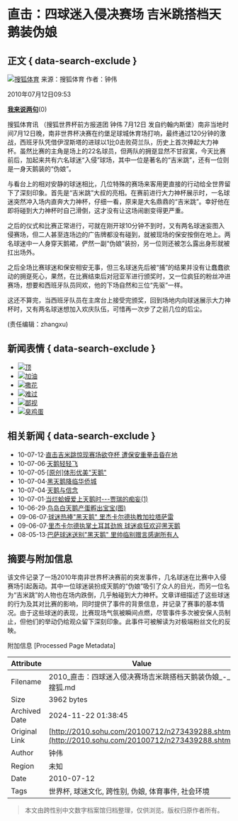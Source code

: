 # 直击：四球迷入侵决赛场 吉米跳搭档天鹅装伪娘

## 正文 { data-search-exclude }


[![搜狐体育](https://photocdn.sohu.com/20070101/Img247386504.gif)](https://sports.sohu.com) 来源：搜狐体育 作者：钟伟

2010年07月12日09:53

[**我来说两句**](https://comment2.news.sohu.com/n273439288.html)(0)

搜狐体育讯 （搜狐世界杯前方报道团 钟伟 7月12日 发自约翰内斯堡）南非当地时间7月12日晚，南非世界杯决赛在约堡足球城休育场打响，最终通过120分钟的激战，西班牙队凭借伊涅斯塔的进球以1比0击败荷兰队，历史上首次捧起大力神杯。虽然比赛的主角是场上的22名球员，但两队的拥趸显然不甘寂寞，今天比赛前后，加起来共有六名球迷“入侵”球场，其中一位是著名的“吉米跳”，还有一位则是一身天鹅装的“伪娘”。

与看台上的相对安静的球迷相比，几位特殊的赛场来客用更直接的行动给全世界留下了深刻印象。首先是“吉米跳”大叔的亮相。在赛前进行大力神杯展示时，一名球迷突然冲入场内直奔大力神杯，仔细一看，原来是大名鼎鼎的“吉米跳”。幸好他在即将碰到大力神杯时自己滑倒，这才没有让这场闹剧变得更严重。

之后的仪式和比赛正常进行，可就在刚开球10分钟不到时，又有两名球迷妄图入侵赛场，但二人甚至连场边的广告牌都没有碰到，就被现场的保安按倒在地上。两名球迷中一人身穿天鹅裙，俨然一副“伪娘”装扮，另一位则还被怎么露出身形就被扛出场外。

之后全场比赛球迷和保安相安无事，但三名球迷先后被“捕”的结果并没有让蠢蠢欲动的拥趸死心，果然，在比赛结束后对冠亚军进行颁奖时，又一位疯狂的粉丝冲进赛场，想要和西班牙队员同欢，他的下场自然和三位“先驱”一样。

这还不算完，当西班牙队员在主席台上接受完颁奖，回到场地内向球迷展示大力神杯时，又有两名球迷想加入欢庆队伍，可惜再一次步了之前几位的后尘。

(责任编辑：zhangxu)

## 新闻表情 { data-search-exclude }

-   [![](https://comment.news.sohu.com/upload/mood_worldcup/images/w01.gif)顶](javascript:faceChange(0))
-   [![](https://comment.news.sohu.com/upload/mood_worldcup/images/w02.gif)加油](javascript:faceChange(1))
-   [![](https://comment.news.sohu.com/upload/mood_worldcup/images/w03.gif)撒花](javascript:faceChange(2))
-   [![](https://comment.news.sohu.com/upload/mood_worldcup/images/w04.gif)难过](javascript:faceChange(3))
-   [![](https://comment.news.sohu.com/upload/mood_worldcup/images/w05.gif)鄙视](javascript:faceChange(4))
-   [![](https://comment.news.sohu.com/upload/mood_worldcup/images/w06.gif)臭鸡蛋](javascript:faceChange(5))

## 相关新闻 { data-search-exclude }

-   10-07-12·[直击吉米跳惊现赛场欲夺杯 遭保安重拳击昏在地](https://2010.sohu.com/20100712/n273432968.shtml)
-   10-07-06·[天鹅轻轻飞](https://bbs.travel.sohu.com/20100706/n273310061.shtml)
-   10-07-05·[\[原创\]体形优美"天鹅"](https://bbs.travel.sohu.com/20100705/n273297178.shtml)
-   10-07-04·[黑天鹅降临华侨城](https://stock.sohu.com/20100704/n273272240.shtml)
-   10-07-04·[天鹅与信念](https://news.sohu.com/20100704/n273268004.shtml)
-   10-07-01·[当烂蛤蟆爱上天鹅时---贾瑞的痴妄(1)](https://lz.book.sohu.com/chapter-13444-111190567.html)
-   10-06-29·[鸟岛白天鹅产蛋孵出宝宝(图)](https://news.sohu.com/20100629/n273143738.shtml)
-   09-06-07·[球迷热捧"黑天鹅" 里杰卡尔德执教加拉塔萨雷](https://sports.sohu.com/20090607/n264378150.shtml)
-   09-06-07·[里杰卡尔德执掌土耳其劲旅 球迷疯狂欢迎黑天鹅](https://sports.sohu.com/20090607/n264376666.shtml)
-   08-05-13·[巴萨球迷送别"黑天鹅" 里帅临别赠言感谢所有人](https://sports.sohu.com/20080513/n256819299.shtml)

## 摘要与附加信息

<!-- tcd_abstract -->
该文件记录了一场2010年南非世界杯决赛前的突发事件，几名球迷在比赛中入侵赛场引起轰动。其中一位球迷装扮成天鹅的“伪娘”吸引了众人的目光，而另一位名为“吉米跳”的人物也在场内跌倒，几乎触碰到大力神杯。文章详细描述了这些球迷的行为及其对比赛的影响，同时提供了事件的背景信息，并记录了赛事的基本情况。由于这些球迷的表现，比赛现场气氛被瞬间点燃，尽管事件多次被安保人员制止，但他们的举动仍给观众留下深刻印象。此事件可被解读为对极端粉丝文化的反映。
<!-- tcd_abstract_end -->

附加信息 [Processed Page Metadata]

| Attribute       | Value                                  |
|-----------------|----------------------------------------|
| Filename        | 2010_直击：四球迷入侵决赛场吉米跳搭档天鹅装伪娘_-_搜狐.md                             |
| Size            | 3962 bytes                           |
| Archived Date   | 2024-11-22 01:38:45                             |
| Original Link   | [http://2010.sohu.com/20100712/n273439288.shtml](http://2010.sohu.com/20100712/n273439288.shtml)                       |
| Author          | 钟伟                               |
| Region          | 未知                               |
| Date            | 2010-07-12                                 |
| Tags            | 世界杯, 球迷文化, 跨性别, 伪娘, 体育事件, 社会环境                                 |
>
> 本文由跨性别中文数字档案馆归档整理，仅供浏览。版权归原作者所有。
>